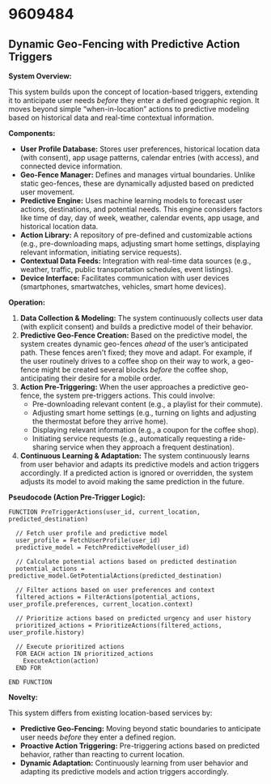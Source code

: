 # 9609484

## Dynamic Geo-Fencing with Predictive Action Triggers

**System Overview:**

This system builds upon the concept of location-based triggers, extending it to anticipate user needs *before* they enter a defined geographic region. It moves beyond simple “when-in-location” actions to predictive modeling based on historical data and real-time contextual information.

**Components:**

*   **User Profile Database:** Stores user preferences, historical location data (with consent), app usage patterns, calendar entries (with access), and connected device information.
*   **Geo-Fence Manager:** Defines and manages virtual boundaries. Unlike static geo-fences, these are dynamically adjusted based on predicted user movement.
*   **Predictive Engine:** Uses machine learning models to forecast user actions, destinations, and potential needs. This engine considers factors like time of day, day of week, weather, calendar events, app usage, and historical location data.
*   **Action Library:** A repository of pre-defined and customizable actions (e.g., pre-downloading maps, adjusting smart home settings, displaying relevant information, initiating service requests).
*   **Contextual Data Feeds:** Integration with real-time data sources (e.g., weather, traffic, public transportation schedules, event listings).
*   **Device Interface:** Facilitates communication with user devices (smartphones, smartwatches, vehicles, smart home devices).

**Operation:**

1.  **Data Collection & Modeling:** The system continuously collects user data (with explicit consent) and builds a predictive model of their behavior.
2.  **Predictive Geo-Fence Creation:** Based on the predictive model, the system creates dynamic geo-fences *ahead* of the user’s anticipated path. These fences aren't fixed; they move and adapt.  For example, if the user routinely drives to a coffee shop on their way to work, a geo-fence might be created several blocks *before* the coffee shop, anticipating their desire for a mobile order.
3.  **Action Pre-Triggering:** When the user approaches a predictive geo-fence, the system pre-triggers actions. This could involve:
    *   Pre-downloading relevant content (e.g., a playlist for their commute).
    *   Adjusting smart home settings (e.g., turning on lights and adjusting the thermostat before they arrive home).
    *   Displaying relevant information (e.g., a coupon for the coffee shop).
    *   Initiating service requests (e.g., automatically requesting a ride-sharing service when they approach a frequent destination).
4.  **Continuous Learning & Adaptation:** The system continuously learns from user behavior and adapts its predictive models and action triggers accordingly.  If a predicted action is ignored or overridden, the system adjusts its model to avoid making the same prediction in the future.

**Pseudocode (Action Pre-Trigger Logic):**

```
FUNCTION PreTriggerActions(user_id, current_location, predicted_destination)

  // Fetch user profile and predictive model
  user_profile = FetchUserProfile(user_id)
  predictive_model = FetchPredictiveModel(user_id)

  // Calculate potential actions based on predicted destination
  potential_actions = predictive_model.GetPotentialActions(predicted_destination)

  // Filter actions based on user preferences and context
  filtered_actions = FilterActions(potential_actions, user_profile.preferences, current_location.context)

  // Prioritize actions based on predicted urgency and user history
  prioritized_actions = PrioritizeActions(filtered_actions, user_profile.history)

  // Execute prioritized actions
  FOR EACH action IN prioritized_actions
    ExecuteAction(action)
  END FOR

END FUNCTION
```

**Novelty:**

This system differs from existing location-based services by:

*   **Predictive Geo-Fencing:** Moving beyond static boundaries to anticipate user needs *before* they enter a defined region.
*   **Proactive Action Triggering:** Pre-triggering actions based on predicted behavior, rather than reacting to current location.
*   **Dynamic Adaptation:** Continuously learning from user behavior and adapting its predictive models and action triggers accordingly.